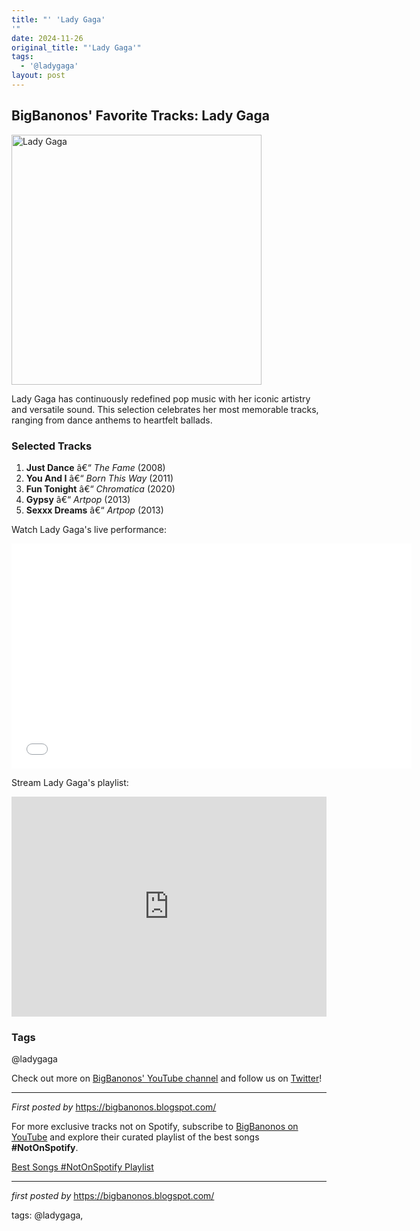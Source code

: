 ```yaml
---
title: "' 'Lady Gaga'
'"
date: 2024-11-26
original_title: "'Lady Gaga'"
tags:
  - '@ladygaga'
layout: post
---
```

<h2>BigBanonos' Favorite Tracks: Lady Gaga</h2> <div > <a href="https://www.billboard.com/wp-content/uploads/2024/02/LADY-GAGA-JAZZ-PIANO-Park-MGM-in-Las-Vegas-billboard-espanol-1548.jpg"> <img src="https://www.billboard.com/wp-content/uploads/2024/02/LADY-GAGA-JAZZ-PIANO-Park-MGM-in-Las-Vegas-billboard-espanol-1548.jpg" alt="Lady Gaga" width="400" /> </a>
</div> <p>Lady Gaga has continuously redefined pop music with her iconic artistry and versatile sound. This selection celebrates her most memorable tracks, ranging from dance anthems to heartfelt ballads.</p> <h3>Selected Tracks</h3>
<ol> <li><strong>Just Dance</strong> â€“ <em>The Fame</em> (2008)</li> <li><strong>You And I</strong> â€“ <em>Born This Way</em> (2011)</li> <li><strong>Fun Tonight</strong> â€“ <em>Chromatica</em> (2020)</li> <li><strong>Gypsy</strong> â€“ <em>Artpop</em> (2013)</li> <li><strong>Sexxx Dreams</strong> â€“ <em>Artpop</em> (2013)</li>
</ol> <p>Watch Lady Gaga's live performance:</p>
<iframe allowfullscreen="" frameborder="0" height="360" src="//www.youtube.com/embed/fUMby-Yb9PA?feature=player_detailpage" width="640"></iframe> <p>Stream Lady Gaga's playlist:</p>
<iframe src="https://open.spotify.com/embed/playlist/179hgVlEgRwq8Nqr1G1n2i?utm_source=generator" width="100%" height="352" frameBorder="0" allowfullscreen="" allow="autoplay; clipboard-write; encrypted-media; fullscreen; picture-in-picture" loading="lazy"></iframe> <h3>Tags</h3>
<p>@ladygaga</p> <p>Check out more on <a href="https://www.youtube.com/@BigBanonos" target="_blank">BigBanonos' YouTube channel</a> and follow us on <a href="https://twitter.com/BigBanonos" target="_blank">Twitter</a>!</p> <hr />
<p><em>First posted by</em> <a href="https://bigbanonos.blogspot.com/" rel="noopener" target="_new">https://bigbanonos.blogspot.com/</a></p>


<!--Subscribe and Playlist Links-->
<div>
    <p>For more exclusive tracks not on Spotify, subscribe to <a href="https://www.youtube.com/@BigBanonos" target="_blank">BigBanonos on YouTube</a> and explore their curated playlist of the best songs <strong>#NotOnSpotify</strong>.</p>
    <p><a href="https://www.youtube.com/playlist?list=PLtuNtuTatqI0kFahUCbtbfenC_ET5O_tr" target="_blank">Best Songs #NotOnSpotify Playlist<br /></a></p></div>

<hr />

<p><em>first posted by</em> <a href="https://bigbanonos.blogspot.com/" rel="noopener" target="_new">https://bigbanonos.blogspot.com/</a></p>

<p>tags: @ladygaga,</p>
